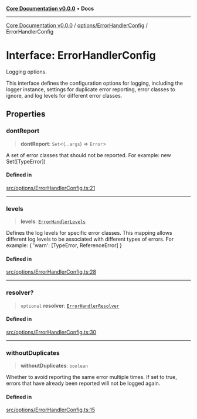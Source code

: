 [**Core Documentation v0.0.0**](../../../README.md) • **Docs**

***

[Core Documentation v0.0.0](../../../modules.md) / [options/ErrorHandlerConfig](../README.md) / ErrorHandlerConfig

# Interface: ErrorHandlerConfig

Logging options.

This interface defines the configuration options for logging, including the logger instance,
settings for duplicate error reporting, error classes to ignore, and log levels for different error classes.

## Properties

### dontReport

> **dontReport**: `Set`\<(...`args`) => `Error`\>

A set of error classes that should not be reported.
For example: new Set([TypeError])

#### Defined in

[src/options/ErrorHandlerConfig.ts:21](https://github.com/stonemjs/core/blob/65be5a9387baf469de681455799e33a2688aa3c9/src/options/ErrorHandlerConfig.ts#L21)

***

### levels

> **levels**: [`ErrorHandlerLevels`](../../../definitions/type-aliases/ErrorHandlerLevels.md)

Defines the log levels for specific error classes.
This mapping allows different log levels to be associated with different types of errors.
For example: { 'warn': [TypeError, ReferenceError] }

#### Defined in

[src/options/ErrorHandlerConfig.ts:28](https://github.com/stonemjs/core/blob/65be5a9387baf469de681455799e33a2688aa3c9/src/options/ErrorHandlerConfig.ts#L28)

***

### resolver?

> `optional` **resolver**: [`ErrorHandlerResolver`](../../../definitions/type-aliases/ErrorHandlerResolver.md)

#### Defined in

[src/options/ErrorHandlerConfig.ts:30](https://github.com/stonemjs/core/blob/65be5a9387baf469de681455799e33a2688aa3c9/src/options/ErrorHandlerConfig.ts#L30)

***

### withoutDuplicates

> **withoutDuplicates**: `boolean`

Whether to avoid reporting the same error multiple times.
If set to true, errors that have already been reported will not be logged again.

#### Defined in

[src/options/ErrorHandlerConfig.ts:15](https://github.com/stonemjs/core/blob/65be5a9387baf469de681455799e33a2688aa3c9/src/options/ErrorHandlerConfig.ts#L15)

